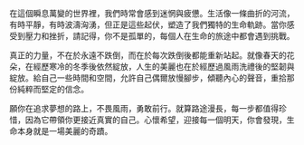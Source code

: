 在這個瞬息萬變的世界裡，我們時常會感到迷惘與疲憊。生活像一條曲折的河流，有時平靜，有時波濤洶湧，但正是這些起伏，塑造了我們獨特的生命軌跡。當你感受到壓力和挫折，請記得，你不是孤單的，每個人在生命的旅途中都會遇到挑戰。

真正的力量，不在於永遠不跌倒，而在於每次跌倒後都能重新站起。就像春天的花朵，在經歷寒冷的冬季後依然綻放，人生的美麗也在於經歷過風雨洗禮後的堅韌與綻放。給自己一些時間和空間，允許自己偶爾放慢腳步，傾聽內心的聲音，重拾那份純粹而堅定的信念。

願你在追求夢想的路上，不畏風雨，勇敢前行。就算路途漫長，每一步都值得珍惜，因為它帶領你更接近真實的自己。心懷希望，迎接每一個明天，你會發現，生命本身就是一場美麗的奇蹟。